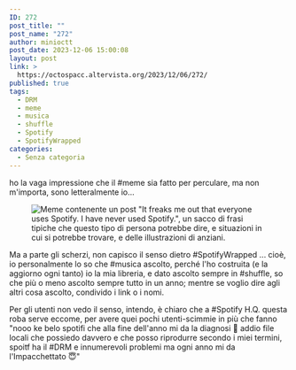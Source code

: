 ```yaml
---
ID: 272
post_title: ""
post_name: "272"
author: minioctt
post_date: 2023-12-06 15:00:08
layout: post
link: >
  https://octospacc.altervista.org/2023/12/06/272/
published: true
tags:
  - DRM
  - meme
  - musica
  - shuffle
  - Spotify
  - SpotifyWrapped
categories:
  - Senza categoria
---
```

<!-- wp:paragraph -->
<p>ho la vaga impressione che il #meme sia fatto per perculare, ma non m'importa, sono letteralmente io...</p>
<!-- /wp:paragraph -->

<!-- wp:paragraph -->
<p></p>
<!-- /wp:paragraph -->

<!-- wp:image {"id":271,"sizeSlug":"large"} -->
<figure class="wp-block-image size-large"><img src="https://octospacc.altervista.org/wp-content/uploads/2023/12/20231206_1444043059523561716766208-960x960.jpg" alt="Meme contenente un post &quot;It freaks me out that everyone uses Spotify. I have never used Spotify.&quot;, un sacco di frasi tipiche che questo tipo di persona potrebbe dire, e situazioni in cui si potrebbe trovare, e delle illustrazioni di anziani." class="wp-image-271"/></figure>
<!-- /wp:image -->

<!-- wp:paragraph -->
<p></p>
<!-- /wp:paragraph -->

<!-- wp:paragraph -->
<p>Ma a parte gli scherzi, non capisco il senso dietro #SpotifyWrapped ... cioè, io personalmente lo so che #musica ascolto, perché l'ho costruita (e la aggiorno ogni tanto) io la mia libreria, e dato ascolto sempre in #shuffle, so che più o meno ascolto sempre tutto in un anno; mentre se voglio dire agli altri cosa ascolto, condivido i link o i nomi.</p>
<!-- /wp:paragraph -->

<!-- wp:paragraph -->
<p>Per gli utenti non vedo il senso, intendo, è chiaro che a #Spotify H.Q. questa roba serve eccome, per avere quei pochi utenti-scimmie in più che fanno "nooo ke belo spotifi che alla fine dell'anno mi da la diagnosi 💖 addio file locali che possiedo davvero e che posso riprodurre secondo i miei termini, spoitf ha il #DRM e innumerevoli problemi ma ogni anno mi da l'Impacchettato 😇"</p>
<!-- /wp:paragraph -->